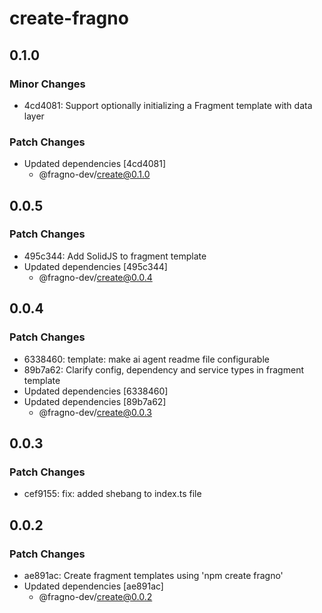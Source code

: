 # create-fragno

## 0.1.0

### Minor Changes

- 4cd4081: Support optionally initializing a Fragment template with data layer

### Patch Changes

- Updated dependencies [4cd4081]
  - @fragno-dev/create@0.1.0

## 0.0.5

### Patch Changes

- 495c344: Add SolidJS to fragment template
- Updated dependencies [495c344]
  - @fragno-dev/create@0.0.4

## 0.0.4

### Patch Changes

- 6338460: template: make ai agent readme file configurable
- 89b7a62: Clarify config, dependency and service types in fragment template
- Updated dependencies [6338460]
- Updated dependencies [89b7a62]
  - @fragno-dev/create@0.0.3

## 0.0.3

### Patch Changes

- cef9155: fix: added shebang to index.ts file

## 0.0.2

### Patch Changes

- ae891ac: Create fragment templates using 'npm create fragno'
- Updated dependencies [ae891ac]
  - @fragno-dev/create@0.0.2
